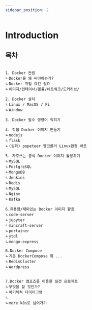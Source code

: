 ```yaml
---
sidebar_position: 2
---
```


# Introduction

<head>
  <meta name="keywords" content="인지편향 리스트, Cognitive Bias, 더 시스템, 자청, 심리학, 사업, 마켓팅 심리, 본질"/>
</head>

## 목차

```

1. Docker 컨셉
ㄴDocker을 왜 써야하는가?
ㄴDocker 취업 요건 필요
ㄴ이미지/컨테이너/볼륨/네트워크/도커허브/

2. Docker 설치
ㄴLinux / MacOS / Pi
ㄴWindow

3. Docker 필수 명령어 익히기

4. 직접 Docker 이미지 만들기
ㄴnodejs
ㄴflask
ㄴ(심화) pupeteer 웹크롤러 Linux환경 배포

5. 자주쓰는 공식 Docker 이미지 활용하기
ㄴMySQL
ㄴPostgreSQL
ㄴMongoDB
ㄴJenkins
ㄴRedis
ㄴMySQL
ㄴNginx
ㄴKafka

6.유용한/재미있는 Docker 이미지 활용
ㄴcode-server
ㄴjupyter
ㄴmincraft-server
ㄴportainer
ㄴytdl
ㄴmongo-express

6.Docker Compose
ㄴ기존 DockerCompose 화 ...
ㄴRedisCluster
ㄴWordpress


7.Docker 컴포즈를 이용한 실전 프로젝트
ㄴ무엇을 할 것인가?
ㄴ아키텍쳐 다이어그램
ㄴ
ㄴmore k8s로 넘어가기

```
